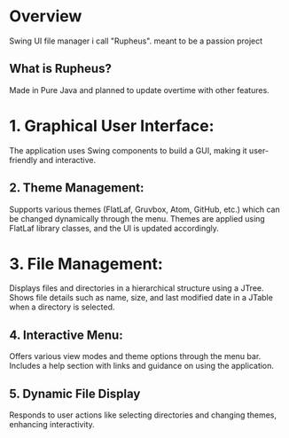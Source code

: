 # Overview

Swing UI file manager i call "Rupheus". meant to be a passion project

## What is Rupheus?
Made in Pure Java and planned to update overtime with other features.

 # 1. Graphical User Interface:
  The application uses Swing components to build a GUI, making it user-friendly and interactive.

## 2. Theme Management:
Supports various themes (FlatLaf, Gruvbox, Atom, GitHub, etc.) which can be changed dynamically through the menu.
Themes are applied using FlatLaf library classes, and the UI is updated accordingly.

# 3. File Management:
Displays files and directories in a hierarchical structure using a JTree.
Shows file details such as name, size, and last modified date in a JTable when a directory is selected.

## 4. Interactive Menu:

 Offers various view modes and theme options through the menu bar.
	   Includes a help section with links and guidance on using the application.

## 5. Dynamic File Display 
    	     
Responds to user actions like selecting directories and changing themes, enhancing interactivity.
